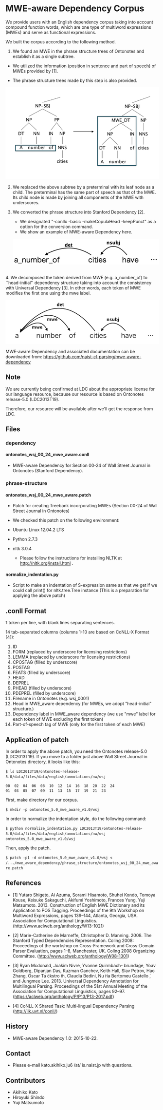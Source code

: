 # MWE-aware Dependency Corpus

We provide users with an English dependency corpus taking into account compound function words, which are one type of multiword expressions (MWEs) and serve as functional expressions.

We built the corpus according to the following method.

  1. We found an MWE in the phrase structure trees of Ontonotes and establish it as a single subtree.

   - We utilized the information (position in sentence and part of speech) of MWEs provided by [1].

   - The phrase structure trees made by this step is also provided.

   ![Conversion of phrase structure tree (a_number_of)](./img/a_no_of_conversion.png)

  2. We replaced the above subtree by a preterminal with its leaf node as a child. The preterminal has the same part of speech as that of the MWE. Its child node is made by joining all components of the MWE with underscores.

  3. We converted the phrase structure into Stanford Dependency [2].
       - We designated "-conllx -basic -makeCopulaHead -keepPunct" as a option for the conversion command.
       - We show an example of MWE-aware Dependency here.

        ![MWE-aware Dependency (a_number_of)](./img/a_no_of_mwe_aware.png)

  <br>
  4. We decomposed  the token derived from MWE (e.g. a_number_of) to ``head-initial'' dependency structure taking into account the consistency with Universal Dependency [3]. In other words, each token of MWE modifies the first one using the mwe label.

  ![Universal Dependency style of MWE-aware Dependency (a_number_of)](./img/a_no_of_univ_dep_style.png)



MWE-aware Dependency and associated documentation can be downloaded from: <https://github.com/naist-cl-parsing/mwe-aware-dependency>

## Note
We are currently being confirmed at LDC about the appropriate license for our language resource, because our resource is based on Ontonotes release-5.0 (LDC2013T19).

Therefore, our resource will be available after we'll get the response from LDC.

## Files

### dependency
#### ontonotes_wsj_00_24_mwe_aware.conll
- MWE-aware Dependency for Section 00-24 of Wall Street Journal in Ontonotes (Stanford Dependency).

### phrase-structure
#### ontonotes_wsj_00_24_mwe_aware.patch
- Patch for creating Treebank incorporating MWEs (Section 00-24 of Wall Street Journal in Ontonotes)

- We checked this patch on the following environment:
 - Ubuntu Linux 12.04.2 LTS
 - Python 2.7.3
 - nltk 3.0.4
     - Please follow the instructions for installing NLTK at http://nltk.org/install.html .

#### normalize_indentation.py
- Script to make an indentation of S-expression same as that we get if we could call print() for nltk.tree.Tree instance (This is a preparation for applying the above patch)

## .conll Format
1 token per line, with blank lines separating sentences.

14 tab-separated columns (columns 1-10 are based on CoNLL-X Format [4]):

1.  ID
2.  FORM  (replaced by underscore for licensing restrictions)
3.  LEMMA (replaced by underscore for licensing restrictions)
4.  CPOSTAG (filled by underscore)
5.  POSTAG
6.  FEATS (filled by underscore)
7.  HEAD
8.  DEPREL
9.  PHEAD (filled by underscore)
10. PDEPREL (filled by underscore)
11. Filename in Ontonotes (e.g. wsj_0001)
12. Head in MWE_aware dependency (for MWEs, we adopt "head-initial" structure.)
13. Dependency label in MWE_aware dependency (we use "mwe" label for each token of MWE excluding the first token)
14. Part-of-speech tag of MWE (only for the first token of each MWE)

## Application of patch

In order to apply the above patch, you need the Ontonotes release-5.0 (LDC2013T19). If you move to a folder just above Wall Street Journal in Ontonotes directory, it looks like this:

```$ ls LDC2013T19/ontonotes-release-5.0/data/files/data/english/annotations/nw/wsj```

    00  02  04  06  08  10  12  14  16  18  20  22  24  
    01  03  05  07  09  11  13  15  17  19  21  23

First, make directory for our corpus.

```$ mkdir -p ontonotes_5.0_mwe_aware_v1.0/wsj```

In order to normalize the indentation style, do the following command:

```$ python normalize_indentation.py LDC2013T19/ontonotes-release-5.0/data/files/data/english/annotations/nw/wsj ontonotes_5.0_mwe_aware_v1.0/wsj```

Then, apply the patch.

```$ patch -p1 -d ontonotes_5.0_mwe_aware_v1.0/wsj < /.../mwe_aware_dependency/phrase_structure/ontonotes_wsj_00_24_mwe_aware.patch```

## References
- [1] Yutaro Shigeto, Ai Azuma, Sorami Hisamoto, Shuhei Kondo, Tomoya Kouse, Keisuke Sakaguchi, Akifumi Yoshimoto, Frances Yung, Yuji Matsumoto. 2013. Construction of English MWE Dictionary and its Application to POS Tagging. Proceedings of the 9th Workshop on Multiword Expressions, pages 139–144, Atlanta, Georgia, USA. Association for Computational Linguistics.
(http://www.aclweb.org/anthology/W13-1021)

- [2] Marie-Catherine de Marneffe, Christopher D. Manning. 2008. The Stanford Typed Dependencies Representation. Coling 2008: Proceedings of the workshop on Cross-Framework and Cross-Domain Parser Evaluation, pages 1–8, Manchester, UK. Coling 2008 Organizing Committee.
(http://www.aclweb.org/anthology/W08-1301)

- [3] Ryan Mcdonald, Joakim Nivre, Yvonne Quirmbach- brundage, Yoav Goldberg, Dipanjan Das, Kuzman Ganchev, Keith Hall, Slav Petrov, Hao Zhang, Oscar Ta ̈ckstro ̈m, Claudia Bedini, Nu ́ria Bertomeu Castello ́, and Jungmee Lee. 2013. Universal Dependency Annotation for Multilingual Parsing. Proceedings of the 51st Annual Meeting of the Association for Computational Linguistics, pages 92–97.
(https://aclweb.org/anthology/P/P13/P13-2017.pdf)

- [4] CoNLL-X Shared Task: Multi-lingual Dependency Parsing
(http://ilk.uvt.nl/conll/)

## History
  - MWE-aware Dependency 1.0: 2015-10-22.

## Contact
- Please e-mail kato.akihiko.ju6 /at/ is.naist.jp with questions.

## Contributors
- Akihiko Kato
- Hiroyuki Shindo
- Yuji Matsumoto
